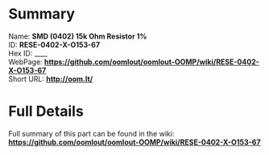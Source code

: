
Summary
=================
  
Name: __SMD (0402) 15k Ohm Resistor 1%__    
ID: __RESE-0402-X-O153-67__   
Hex ID: ____   
WebPage: __https://github.com/oomlout/oomlout-OOMP/wiki/RESE-0402-X-O153-67__   
Short URL: __http://oom.lt/__   

Full Details
==========================
Full summary of this part can be found in the wiki:   
__https://github.com/oomlout/oomlout-OOMP/wiki/RESE-0402-X-O153-67__    

